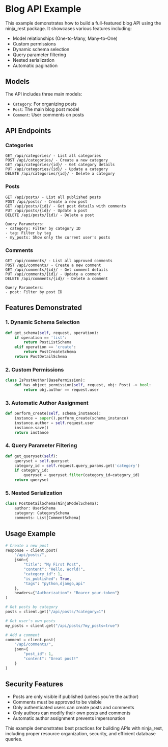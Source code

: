 # Blog API Example

This example demonstrates how to build a full-featured blog API using the ninja_rest package. It showcases various features including:

- Model relationships (One-to-Many, Many-to-One)
- Custom permissions
- Dynamic schema selection
- Query parameter filtering
- Nested serialization
- Automatic pagination

## Models

The API includes three main models:
- `Category`: For organizing posts
- `Post`: The main blog post model
- `Comment`: User comments on posts

## API Endpoints

### Categories

```
GET /api/categories/ - List all categories
POST /api/categories/ - Create a new category
GET /api/categories/{id}/ - Get category details
PUT /api/categories/{id}/ - Update a category
DELETE /api/categories/{id}/ - Delete a category
```

### Posts

```
GET /api/posts/ - List all published posts
POST /api/posts/ - Create a new post
GET /api/posts/{id}/ - Get post details with comments
PUT /api/posts/{id}/ - Update a post
DELETE /api/posts/{id}/ - Delete a post

Query Parameters:
- category: Filter by category ID
- tag: Filter by tag
- my_posts: Show only the current user's posts
```

### Comments

```
GET /api/comments/ - List all approved comments
POST /api/comments/ - Create a new comment
GET /api/comments/{id}/ - Get comment details
PUT /api/comments/{id}/ - Update a comment
DELETE /api/comments/{id}/ - Delete a comment

Query Parameters:
- post: Filter by post ID
```

## Features Demonstrated

### 1. Dynamic Schema Selection
```python
def get_schema(self, request, operation):
    if operation == 'list':
        return PostListSchema
    elif operation == 'create':
        return PostCreateSchema
    return PostDetailSchema
```

### 2. Custom Permissions
```python
class IsPostAuthor(BasePermission):
    def has_object_permission(self, request, obj: Post) -> bool:
        return obj.author == request.user
```

### 3. Automatic Author Assignment
```python
def perform_create(self, schema_instance):
    instance = super().perform_create(schema_instance)
    instance.author = self.request.user
    instance.save()
    return instance
```

### 4. Query Parameter Filtering
```python
def get_queryset(self):
    queryset = self.queryset
    category_id = self.request.query_params.get('category')
    if category_id:
        queryset = queryset.filter(category_id=category_id)
    return queryset
```

### 5. Nested Serialization
```python
class PostDetailSchema(NinjaModelSchema):
    author: UserSchema
    category: CategorySchema
    comments: List[CommentSchema]
```

## Usage Example

```python
# Create a new post
response = client.post(
    "/api/posts/",
    json={
        "title": "My First Post",
        "content": "Hello, World!",
        "category_id": 1,
        "is_published": True,
        "tags": "python,django,api"
    },
    headers={"Authorization": "Bearer your-token"}
)

# Get posts by category
posts = client.get("/api/posts/?category=1")

# Get user's own posts
my_posts = client.get("/api/posts/?my_posts=true")

# Add a comment
comment = client.post(
    "/api/comments/",
    json={
        "post_id": 1,
        "content": "Great post!"
    }
)
```

## Security Features

- Posts are only visible if published (unless you're the author)
- Comments must be approved to be visible
- Only authenticated users can create posts and comments
- Only authors can modify their own posts and comments
- Automatic author assignment prevents impersonation

This example demonstrates best practices for building APIs with ninja_rest, including proper resource organization, security, and efficient database queries.

